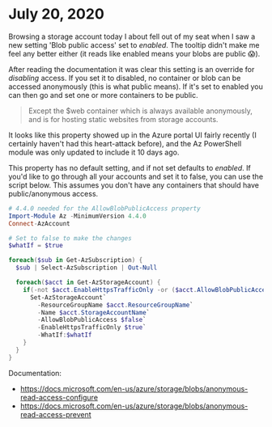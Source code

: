 # July 20, 2020

Browsing a storage account today I about fell out of my seat when I saw a new setting 'Blob public access' set to _enabled_. The tooltip didn't make me feel any better either (it reads like enabled means your blobs are public :scream:).

After reading the documentation it was clear this setting is an override for _disabling_ access. If you set it to disabled, no container or blob can be accessed anonymously (this is what public means). If it's set to enabled you can then go and set one or more containers to be public.

> Except the \$web container which is always available anonymously, and is for hosting static websites from storage accounts.

It looks like this property showed up in the Azure portal UI fairly recently (I certainly haven't had this heart-attack before), and the Az PowerShell module was only updated to include it 10 days ago.

This property has no default setting, and if not set defaults to _enabled_. If you'd like to go through all your accounts and set it to false, you can use the script below. This assumes you don't have any containers that should have public/anonymous access.

```powershell
# 4.4.0 needed for the AllowBlobPublicAccess property
Import-Module Az -MinimumVersion 4.4.0
Connect-AzAccount

# Set to false to make the changes
$whatIf = $true

foreach($sub in Get-AzSubscription) {
  $sub | Select-AzSubscription | Out-Null

  foreach($acct in Get-AzStorageAccount) {
    if(-not $acct.EnableHttpsTrafficOnly -or ($acct.AllowBlobPublicAccess ?? $true)) {
      Set-AzStorageAccount`
        -ResourceGroupName $acct.ResourceGroupName`
        -Name $acct.StorageAccountName`
        -AllowBlobPublicAccess $false`
        -EnableHttpsTrafficOnly $true`
        -WhatIf:$whatIf
    }
  }
}
```

Documentation:

- https://docs.microsoft.com/en-us/azure/storage/blobs/anonymous-read-access-configure
- https://docs.microsoft.com/en-us/azure/storage/blobs/anonymous-read-access-prevent
